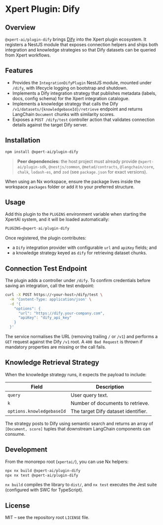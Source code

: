 # Xpert Plugin: Dify

## Overview

`@xpert-ai/plugin-dify` brings [Dify](https://dify.ai/) into the Xpert plugin ecosystem. It registers a NestJS module that exposes connection helpers and ships both integration and knowledge strategies so that Dify datasets can be queried from Xpert workflows.

## Features

- Provides the `IntegrationDifyPlugin` NestJS module, mounted under `/dify`, with lifecycle logging on bootstrap and shutdown.
- Implements a Dify integration strategy that publishes metadata (labels, docs, config schema) for the Xpert integration catalogue.
- Implements a knowledge strategy that calls the Dify `/v1/datasets/{knowledgebaseId}/retrieve` endpoint and returns LangChain `Document` chunks with similarity scores.
- Exposes a `POST /dify/test` controller action that validates connection details against the target Dify server.

## Installation

```bash
npm install @xpert-ai/plugin-dify
```

> **Peer dependencies:** the host project must already provide `@xpert-ai/plugin-sdk`, `@nestjs/common`, `@metad/contracts`, `@langchain/core`, `chalk`, `lodash-es`, and `zod` (see `package.json` for exact versions).

When using an Nx workspace, ensure the package lives inside the workspace `packages` folder or add it to your preferred structure.

## Usage

Add this plugin to the `PLUGINS` environment variable when starting the XpertAI system, and it will be loaded automatically:

```ts
PLUGINS=@xpert-ai/plugin-dify
```

Once registered, the plugin contributes:

- a `Dify` integration provider with configurable `url` and `apiKey` fields; and
- a knowledge strategy keyed as `dify` for retrieving dataset chunks.

## Connection Test Endpoint

The plugin adds a controller under `/dify`. To confirm credentials before saving an integration, call the test endpoint:

```bash
curl -X POST https://<your-host>/dify/test \
  -H 'Content-Type: application/json' \
  -d '{
    "options": {
      "url": "https://dify.your-company.com",
      "apiKey": "dify_api_key"
    }
  }'
```

The service normalises the URL (removing trailing `/` or `/v1`) and performs a `GET` request against the Dify `/v1` root. A `400 Bad Request` is thrown if mandatory properties are missing or the call fails.

## Knowledge Retrieval Strategy

When the knowledge strategy runs, it expects the payload to include:

| Field | Description |
| --- | --- |
| `query` | User query text. |
| `k` | Number of documents to retrieve. |
| `options.knowledgebaseId` | The target Dify dataset identifier. |

The strategy posts to Dify using semantic search and returns an array of `[Document, score]` tuples that downstream LangChain components can consume.

## Development

From the monorepo root (`xpertai/`), you can use Nx helpers:

```bash
npx nx build @xpert-ai/plugin-dify
npx nx test @xpert-ai/plugin-dify
```

`nx build` compiles the library to `dist/`, and `nx test` executes the Jest suite (configured with SWC for TypeScript).

## License

MIT – see the repository root `LICENSE` file.
